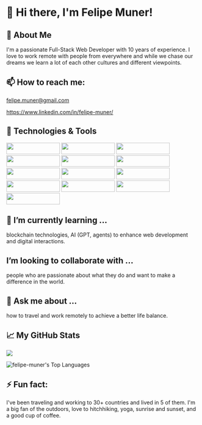 # 👋 Hi there, I'm Felipe Muner!

## 🚀 About Me

I'm a passionate Full-Stack Web Developer with 10 years of experience. I love to work remote with people from everywhere and while we chase our dreams we learn a lot of each other cultures and different viewpoints.

## 📫 How to reach me:

felipe.muner@gmail.com

https://www.linkedin.com/in/felipe-muner/

## 🔧 Technologies & Tools

<img src="https://img.shields.io/badge/-Next.js-black?style=flat-square&logo=next.js" width="140" height="30" />
<img src="https://img.shields.io/badge/-React-black?style=flat-square&logo=react" width="140" height="30" />
<img src="https://img.shields.io/badge/-Tailwind_CSS-black?style=flat-square&logo=tailwind-css" width="140" height="30" />
<img src="https://img.shields.io/badge/-Node.js-black?style=flat-square&logo=node.js" width="140" height="30" />
<img src="https://img.shields.io/badge/-Express-black?style=flat-square&logo=express" width="140" height="30" />
<img src="https://img.shields.io/badge/-PostgreSQL-black?style=flat-square&logo=postgresql" width="140" height="30" />
<img src="https://img.shields.io/badge/-GitHub_Actions-black?style=flat-square&logo=github-actions" width="140" height="30" />
<img src="https://img.shields.io/badge/-Figma-black?style=flat-square&logo=figma" width="140" height="30" />
<img src="https://img.shields.io/badge/-Notion-black?style=flat-square&logo=notion" width="140" height="30" />
<img src="https://img.shields.io/badge/-Slack-black?style=flat-square&logo=slack" width="140" height="30" />
<img src="https://img.shields.io/badge/-Discord-black?style=flat-square&logo=discord" width="140" height="30" />
<img src="https://img.shields.io/badge/-Docker-black?style=flat-square&logo=docker" width="140" height="30" />
<img src="https://img.shields.io/badge/-GitHub_Actions-black?style=flat-square&logo=github-actions" width="140" height="30" />

## 🌱 I’m currently learning ...

blockchain technologies, AI (GPT, agents) to enhance web development and digital interactions.

## I’m looking to collaborate with ...

people who are passionate about what they do and want to make a difference in the world.

## 💬 Ask me about ...

how to travel and work remotely to achieve a better life balance.

## 📈 My GitHub Stats

<img src="https://github-readme-streak-stats.herokuapp.com/?user=felipe-muner">

![felipe-muner's Top Languages](https://github-readme-stats.vercel.app/api/top-langs/?username=felipe-muner&theme=vue-dark&show_icons=true&hide_border=true&layout=compact)

## ⚡ Fun fact:

I've been traveling and working to 30+ countries and lived in 5 of them. I'm a big fan of the outdoors, love to hitchhiking, yoga, sunrise and sunset, and a good cup of coffee.
